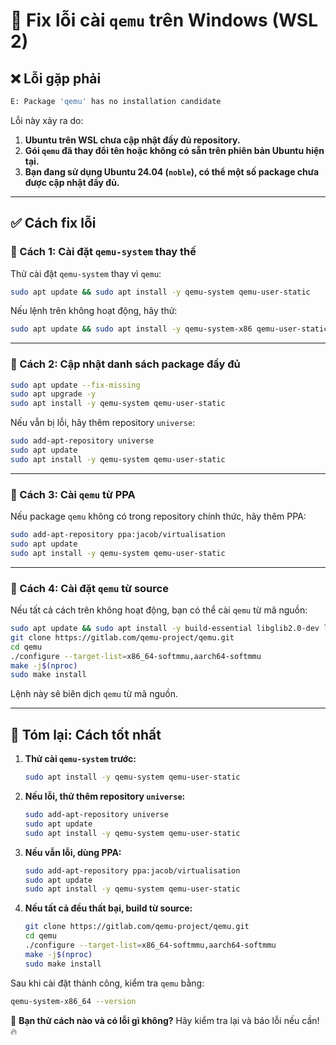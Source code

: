 # 🚀 Fix lỗi cài `qemu` trên Windows (WSL 2)

## ❌ **Lỗi gặp phải**
```bash
E: Package 'qemu' has no installation candidate
```
Lỗi này xảy ra do:
1. **Ubuntu trên WSL chưa cập nhật đầy đủ repository.**
2. **Gói `qemu` đã thay đổi tên hoặc không có sẵn trên phiên bản Ubuntu hiện tại.**
3. **Bạn đang sử dụng Ubuntu 24.04 (`noble`), có thể một số package chưa được cập nhật đầy đủ.**

---

## ✅ **Cách fix lỗi**
### **🔹 Cách 1: Cài đặt `qemu-system` thay thế**
Thử cài đặt `qemu-system` thay vì `qemu`:
```bash
sudo apt update && sudo apt install -y qemu-system qemu-user-static
```
Nếu lệnh trên không hoạt động, hãy thử:
```bash
sudo apt update && sudo apt install -y qemu-system-x86 qemu-user-static
```

---

### **🔹 Cách 2: Cập nhật danh sách package đầy đủ**
```bash
sudo apt update --fix-missing
sudo apt upgrade -y
sudo apt install -y qemu-system qemu-user-static
```
Nếu vẫn bị lỗi, hãy thêm repository `universe`:
```bash
sudo add-apt-repository universe
sudo apt update
sudo apt install -y qemu-system qemu-user-static
```

---

### **🔹 Cách 3: Cài `qemu` từ PPA**
Nếu package `qemu` không có trong repository chính thức, hãy thêm PPA:
```bash
sudo add-apt-repository ppa:jacob/virtualisation
sudo apt update
sudo apt install -y qemu-system qemu-user-static
```

---

### **🔹 Cách 4: Cài đặt `qemu` từ source**
Nếu tất cả cách trên không hoạt động, bạn có thể cài `qemu` từ mã nguồn:
```bash
sudo apt update && sudo apt install -y build-essential libglib2.0-dev libpixman-1-dev
git clone https://gitlab.com/qemu-project/qemu.git
cd qemu
./configure --target-list=x86_64-softmmu,aarch64-softmmu
make -j$(nproc)
sudo make install
```
Lệnh này sẽ biên dịch `qemu` từ mã nguồn.

---

## 🎯 **Tóm lại: Cách tốt nhất**
1. **Thử cài `qemu-system` trước:**
   ```bash
   sudo apt install -y qemu-system qemu-user-static
   ```
2. **Nếu lỗi, thử thêm repository `universe`:**
   ```bash
   sudo add-apt-repository universe
   sudo apt update
   sudo apt install -y qemu-system qemu-user-static
   ```
3. **Nếu vẫn lỗi, dùng PPA:**
   ```bash
   sudo add-apt-repository ppa:jacob/virtualisation
   sudo apt update
   sudo apt install -y qemu-system qemu-user-static
   ```
4. **Nếu tất cả đều thất bại, build từ source:**
   ```bash
   git clone https://gitlab.com/qemu-project/qemu.git
   cd qemu
   ./configure --target-list=x86_64-softmmu,aarch64-softmmu
   make -j$(nproc)
   sudo make install
   ```

Sau khi cài đặt thành công, kiểm tra `qemu` bằng:
```bash
qemu-system-x86_64 --version
```

🚀 **Bạn thử cách nào và có lỗi gì không?** Hãy kiểm tra lại và báo lỗi nếu cần! 🔥
